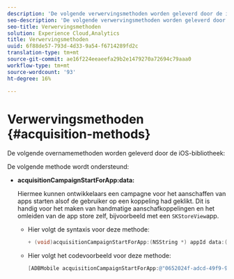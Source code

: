 ```yaml
---
description: 'De volgende verwervingsmethoden worden geleverd door de iOS-bibliotheek '
seo-description: 'De volgende verwervingsmethoden worden geleverd door de iOS-bibliotheek '
seo-title: Verwervingsmethoden
solution: Experience Cloud,Analytics
title: Verwervingsmethoden
uuid: 6f88de57-793d-4d33-9a54-f6714289fd2c
translation-type: tm+mt
source-git-commit: ae16f224eeaeefa29b2e1479270a72694c79aaa0
workflow-type: tm+mt
source-wordcount: '93'
ht-degree: 16%

---
```



# Verwervingsmethoden {#acquisition-methods}

De volgende overnamemethoden worden geleverd door de iOS-bibliotheek:

De volgende methode wordt ondersteund:

* **acquisitionCampaignStartForApp:data:**

   Hiermee kunnen ontwikkelaars een campagne voor het aanschaffen van apps starten alsof de gebruiker op een koppeling had geklikt. Dit is handig voor het maken van handmatige aanschafkoppelingen en het omleiden van de app store zelf, bijvoorbeeld met een `SKStoreView`app.

   * Hier volgt de syntaxis voor deze methode:

      ```objective-c
      + (void)acquisitionCampaignStartForApp:(NSString *) appId data:(NSDictionary *)data; 
      ```

   * Hier volgt het codevoorbeeld voor deze methode:

      ```objective-c
      [ADBMobile acquisitionCampaignStartForApp:@"0652024f-adcd-49f9-9bd7-2552a4564d2f" data:@{@"custom.key":@"value"}]; 
      ```



